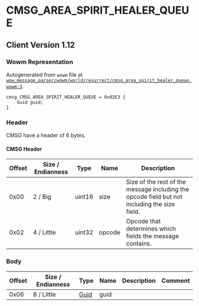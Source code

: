 # CMSG_AREA_SPIRIT_HEALER_QUEUE

## Client Version 1.12

### Wowm Representation

Autogenerated from `wowm` file at [`wow_message_parser/wowm/world/resurrect/cmsg_area_spirit_healer_queue.wowm:3`](https://github.com/gtker/wow_messages/tree/main/wow_message_parser/wowm/world/resurrect/cmsg_area_spirit_healer_queue.wowm#L3).
```rust,ignore
cmsg CMSG_AREA_SPIRIT_HEALER_QUEUE = 0x02E3 {
    Guid guid;
}
```
### Header

CMSG have a header of 6 bytes.

#### CMSG Header

| Offset | Size / Endianness | Type   | Name   | Description |
| ------ | ----------------- | ------ | ------ | ----------- |
| 0x00   | 2 / Big           | uint16 | size   | Size of the rest of the message including the opcode field but not including the size field.|
| 0x02   | 4 / Little        | uint32 | opcode | Opcode that determines which fields the message contains.|

### Body

| Offset | Size / Endianness | Type | Name | Description | Comment |
| ------ | ----------------- | ---- | ---- | ----------- | ------- |
| 0x06 | 8 / Little | [Guid](../spec/packed-guid.md) | guid |  |  |

